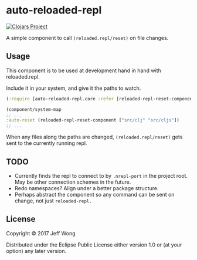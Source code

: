 # auto-reloaded-repl

[![Clojars Project](https://img.shields.io/clojars/v/org.clojars.featheredtoast/auto-reloaded-repl.svg)](https://clojars.org/org.clojars.featheredtoast/auto-reloaded-repl)

A simple component to call `(reloaded.repl/reset)` on file changes.

## Usage

This component is to be used at development hand in hand with reloaded.repl.

Include it in your system, and give it the paths to watch.

```clojure
(:require [auto-reloaded-repl.core :refer [reloaded-repl-reset-component])
```

```clojure
(component/system-map
;; ...
:auto-reset (reloaded-repl-reset-component ["src/clj" "src/cljs"])
;; ...
```

When any files along the paths are changed, `(reloaded.repl/reset)` gets sent to the currently running repl.

## TODO

* Currently finds the repl to connect to by `.nrepl-port` in the project root. May be other connection schemes in the future.
* Redo namespaces? Align under a better package structure.
* Perhaps abstract the component so any command can be sent on change, not just `reloaded-repl.`

## License

Copyright © 2017 Jeff Wong

Distributed under the Eclipse Public License either version 1.0 or (at
your option) any later version.
